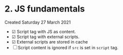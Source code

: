 # 2. JS fundamentals
Created Saturday 27 March 2021


* ☑ Script tag with JS as content.
* ☑ Script tag with external scripts.
* ☑ External scripts are stored in cache
* ☐ Script content is ignored if ``src`` is set in ``script`` tag.


